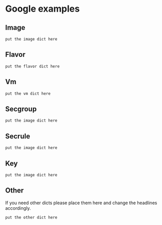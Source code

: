 # Google examples

## Image

```
put the image dict here 
```

## Flavor

```
put the flavor dict here 
```

## Vm

```
put the vm dict here 
```

## Secgroup

```
put the image dict here 
```

## Secrule

```
put the image dict here 
```

## Key

```
put the image dict here 
```

## Other

If you need other dicts please place them here and change the headlines
accordingly.

```
put the other dict here 
```
